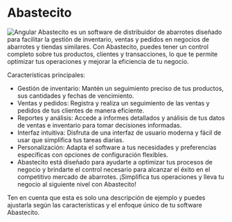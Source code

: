 # Abastecito
![Angular](https://img.shields.io/badge/angular-%23DD0031.svg?style=for-the-badge&logo=angular&logoColor=white)
Abastecito es un software de distribuidor de abarrotes diseñado para facilitar la gestión de inventario, ventas y pedidos en negocios de abarrotes y tiendas similares. Con Abastecito, puedes tener un control completo sobre tus productos, clientes y transacciones, lo que te permite optimizar tus operaciones y mejorar la eficiencia de tu negocio.

Características principales:

- Gestión de inventario: Mantén un seguimiento preciso de tus productos, sus cantidades y fechas de vencimiento.
- Ventas y pedidos: Registra y realiza un seguimiento de las ventas y pedidos de tus clientes de manera eficiente.
- Reportes y análisis: Accede a informes detallados y análisis de tus datos de ventas e inventario para tomar decisiones informadas.
- Interfaz intuitiva: Disfruta de una interfaz de usuario moderna y fácil de usar que simplifica tus tareas diarias.
- Personalización: Adapta el software a tus necesidades y preferencias específicas con opciones de configuración flexibles.
- Abastecito está diseñado para ayudarte a optimizar tus procesos de negocio y brindarte el control necesario para alcanzar el éxito en el competitivo mercado de abarrotes. ¡Simplifica tus operaciones y lleva tu negocio al siguiente nivel con Abastecito!

Ten en cuenta que esta es solo una descripción de ejemplo y puedes ajustarla según las características y el enfoque único de tu software Abastecito.
